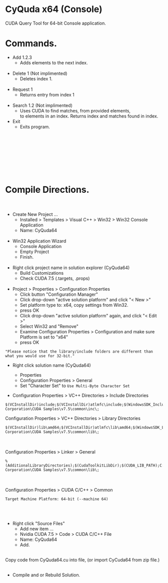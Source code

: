 # CyQuda x64 (Console)
CUDA Query Tool for 64-bit Console application.

Commands.
=========
* Add 1.2.3<br>
  - Adds elements to the next index.<br><br>
* Delete 1 (Not implimented)<br>
  - Deletes index 1.<br><br>
* Request 1
  - Returns entry from index 1<br><br>
* Search 1.2 (Not implimented)<br>
   - Uses CUDA to find matches, from provided elements, <br>
       to elements in an index. Returns index and matches found in index.
* Exit <br>
   - Exits program.

<br><br><br><br>
Compile Directions.<br><br>
===================

* Create New Project ...<br>
  - Installed > Templates > Visual C++ > Win32 > Win32 Console Application
  - Name: CyQuda64<BR><BR>
* Win32 Application Wizard
  - Console Application
  - Empty Project
  - Finish.<BR><BR>
* Right click project name in solution explorer (CyQuda64)
  - Build Customizations
  - Check CUDA 7.5 (.targets, .props) <br><br>
* Project > Properties > Configuration Properties
  - Click button "Configuration Manager"
  - Click drop-down "active solution platform" and click "< New >"
  - Set platform type to: x64, copy settings from Win32.
  - press OK
  - Click drop-down "active solution platform" again, and click "< Edit >"
  - Select Win32 and "Remove"
  - Examine Configuration Properties > Configuration and make sure Platform is set to "x64"
  - press OK
  
```
"Please notice that the library/include folders are different than what you would use for 32-bit."
```
* Right click solution name (CyQuda64) 
  - Properties<br>
  - Configuration Properties > General
  - Set "Character Set" to  ``` Use Multi-Byte Character Set ```
  
*  Configuration Properties > VC++ Directories > Include Directories<br>
```
$(VCInstallDir)include;$(VCInstallDir)atlmfc\include;$(WindowsSDK_IncludePath);C:\ProgramData\NVIDIA Corporation\CUDA Samples\v7.5\common\inc\; 
```

Configuration Properties > VC++ Directories > Library Directories<br>
```
$(VCInstallDir)lib\amd64;$(VCInstallDir)atlmfc\lib\amd64;$(WindowsSDK_LibraryPath_x64);C:\ProgramData\NVIDIA Corporation\CUDA Samples\v7.5\common\lib\; 
```
<br><br>
Configuration Properties > Linker > General<br>
```
%(AdditionalLibraryDirectories);$(CudaToolkitLibDir);$(CUDA_LIB_PATH);C:\ProgramData\NVIDIA Corporation\CUDA Samples\v7.5\common\lib\; 
```
<br><br>
Configuration Properties > CUDA C/C++ > Common <br>
```
Target Machine Platform: 64-bit (--machine 64)
```
<br><br>

* Right click "Source Files"
  - Add new item ...
  - Nvidia CUDA 7.5 > Code > CUDA C/C++ File
  - Name: CyQuda64
  - Add.<br><br>

Copy code from CyQuda64.cu into file, (or import CyCuda64 from zip file.) <br><br>

* Compile and or Rebuild Solution.
